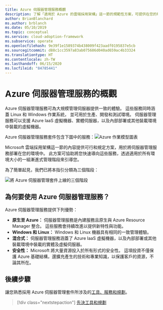 ```yaml
---
title: Azure 伺服器管理服務概觀
description: 了解「適用於 Azure 的雲端採用架構」這一節的規範性方案，可提供在您的環境中部署伺服器管理服務。
author: BrianBlanchard
ms.author: brblanch
ms.date: 05/10/2019
ms.topic: conceptual
ms.service: cloud-adoption-framework
ms.subservice: operate
ms.openlocfilehash: 9e39f1e1589374b438009f423aadf0195837e5cb
ms.sourcegitcommit: d88c1cc3597a83ab075606d040ad659ac4b33324
ms.translationtype: HT
ms.contentlocale: zh-TW
ms.lasthandoff: 06/15/2020
ms.locfileid: "84785441"
---
```

# <a name="overview-of-azure-server-management-services"></a>Azure 伺服器管理服務的概觀

Azure 伺服器管理服務可為大規模管理伺服器提供一致的體驗。 這些服務同時涵蓋 Linux 和 Windows 作業系統， 並可用於生產、開發和測試環境。 伺服器管理服務可以支援 Azure IaaS 虛擬機器、實體伺服器，以及內部部署或其他裝載環境中裝載的虛擬機器。

Azure 伺服器管理服務套件包含下圖中的服務：![Azure 作業模型圖表](./media/operations-diagram.png)

Microsoft 雲端採用架構這一節的內容提供可行和規定方案，用於將伺服器管理服務部署在您的環境中。 此方案可協助將您快速導向這些服務，透過適用於所有環境大小的一組漸進式管理階段來引導您。

為了簡單起見，我們已將本指引分類為三個階段：

![將 Azure 伺服器管理套件上線的三個階段](./media/operations-stages.png)

## <a name="why-use-azure-server-management-services"></a>為何要使用 Azure 伺服器管理服務？

Azure 伺服器管理服務提供下列優勢：

- **原生至 Azure：** 伺服器管理服務是內建服務且原生與 Azure Resource Manager 整合。 這些服務會持續改進以提供新特性與功能。
- **Windows 和 Linux：** Windows 和 Linux 機器具有相同的一致管理體驗。
- **混合式：** 伺服器管理服務涵蓋了 Azure IaaS 虛擬機器，以及內部部署或其他裝載環境中裝載的實體及虛擬伺服器。
- **安全性：** Microsoft 將大量資源投入於所有形式的安全性。 這項投資不僅保護 Azure 基礎結構，還擴充產生的技術和專業知識，以保護客戶的資源，不論其所在。

## <a name="next-steps"></a>後續步驟

讓您熟悉採用 Azure 伺服器管理套件所涉及的[工具、服務和規劃](./prerequisites.md)。

> [!div class="nextstepaction"]
> [先決工具和規劃](./prerequisites.md)
